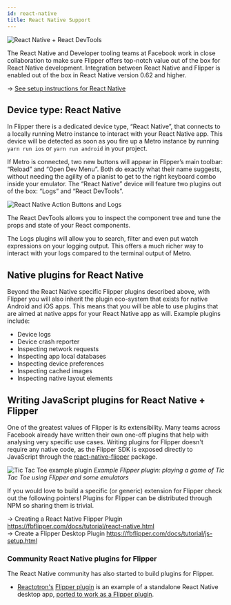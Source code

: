 ```yaml
---
id: react-native
title: React Native Support
---
```


![React Native + React DevTools](assets/react-native-react.png)

The React Native and Developer tooling teams at Facebook work in close collaboration to make sure Flipper offers top-notch value out of the box for React Native development. 
Integration between React Native and Flipper is enabled out of the box in React Native version 0.62 and higher.

→ [See setup instructions for React Native](../getting-started#setup-your-react-native-app)

## Device type: React Native

In Flipper there is a dedicated device type, “React Native”, that connects to a locally running Metro instance to interact with your React Native app. This device will be detected as soon as you fire up a Metro instance by running `yarn run ios` or `yarn run android` in your project.

If Metro is connected, two new buttons will appear in Flipper’s main toolbar: “Reload” and “Open Dev Menu”. Both do exactly what their name suggests, without needing the agility of a pianist to get to the right keyboard combo inside your emulator. The “React Native” device will feature two plugins out of the box: “Logs” and “React DevTools”. 

![React Native Action Buttons and Logs](assets/react-native-logs.png)

The React DevTools allows you to inspect the component tree and tune the props and state of your React components. 

The Logs plugins will allow you to search, filter and even put watch expressions on your logging output. This offers a much richer way to interact with your logs compared to the terminal output of Metro.

## Native plugins for React Native

Beyond the React Native specific Flipper plugins described above, with Flipper you will also inherit the plugin eco-system that exists for native Android and iOS apps. This means that you will be able to use plugins that are aimed at native apps for your React Native app as will. Example plugins include:

* Device logs
* Device crash reporter
* Inspecting network requests
* Inspecting app local databases
* Inspecting device preferences
* Inspecting cached images
* Inspecting native layout elements

## Writing JavaScript plugins for React Native + Flipper

One of the greatest values of Flipper is its extensibility. Many teams across Facebook already have written their own one-off plugins that help with analysing very specific use cases. 
Writing plugins for Flipper doesn't require any native code, as the Flipper SDK is exposed directly to JavaScript through the [react-native-flipper](https://www.npmjs.com/package/react-native-flipper) package.  

![Tic Tac Toe example plugin](assets/react-native-tictactoe.png)
_Example Flipper plugin: playing a game of Tic Tac Toe using Flipper and some emulators_

If you would love to build a specific (or generic) extension for Flipper check out the following pointers! Plugins for Flipper can be distributed through NPM so sharing them is trivial.

→ Creating a React Native Flipper Plugin https://fbflipper.com/docs/tutorial/react-native.html  
→ Create a Flipper Desktop Plugin https://fbflipper.com/docs/tutorial/js-setup.html 

### Community React Native plugins for Flipper

The React Native community has also started to build plugins for Flipper.

* [Reactotron's](https://infinite.red/reactotron) [Flipper plugin](https://github.com/infinitered/flipper-plugin-reactotron) is an example of a standalone React Native desktop app, [ported to work as a Flipper plugin](https://shift.infinite.red/better-react-native-debugging-with-reactotron-in-flipper-6b823af29220).
